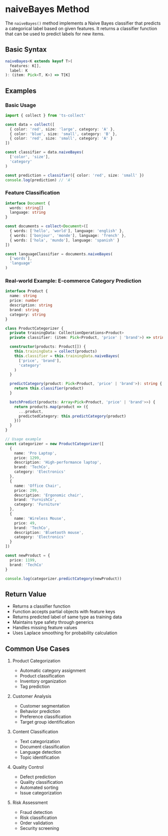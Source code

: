 # naiveBayes Method

The `naiveBayes()` method implements a Naive Bayes classifier that predicts a categorical label based on given features. It returns a classifier function that can be used to predict labels for new items.

## Basic Syntax

```typescript
naiveBayes<K extends keyof T>(
  features: K[],
  label: K
): (item: Pick<T, K>) => T[K]
```

## Examples

### Basic Usage

```typescript
import { collect } from 'ts-collect'

const data = collect([
  { color: 'red', size: 'large', category: 'A' },
  { color: 'blue', size: 'small', category: 'B' },
  { color: 'red', size: 'small', category: 'A' }
])

const classifier = data.naiveBayes(
  ['color', 'size'],
  'category'
)

const prediction = classifier({ color: 'red', size: 'small' })
console.log(prediction) // 'A'
```

### Feature Classification

```typescript
interface Document {
  words: string[]
  language: string
}

const documents = collect<Document>([
  { words: ['hello', 'world'], language: 'english' },
  { words: ['bonjour', 'monde'], language: 'french' },
  { words: ['hola', 'mundo'], language: 'spanish' }
])

const languageClassifier = documents.naiveBayes(
  ['words'],
  'language'
)
```

### Real-world Example: E-commerce Category Prediction

```typescript
interface Product {
  name: string
  price: number
  description: string
  brand: string
  category: string
}

class ProductCategorizer {
  private trainingData: CollectionOperations<Product>
  private classifier: (item: Pick<Product, 'price' | 'brand'>) => string

  constructor(products: Product[]) {
    this.trainingData = collect(products)
    this.classifier = this.trainingData.naiveBayes(
      ['price', 'brand'],
      'category'
    )
  }

  predictCategory(product: Pick<Product, 'price' | 'brand'>): string {
    return this.classifier(product)
  }

  batchPredict(products: Array<Pick<Product, 'price' | 'brand'>>) {
    return products.map(product => ({
      ...product,
      predictedCategory: this.predictCategory(product)
    }))
  }
}

// Usage example
const categorizer = new ProductCategorizer([
  {
    name: 'Pro Laptop',
    price: 1299,
    description: 'High-performance laptop',
    brand: 'TechCo',
    category: 'Electronics'
  },
  {
    name: 'Office Chair',
    price: 299,
    description: 'Ergonomic chair',
    brand: 'FurnishCo',
    category: 'Furniture'
  },
  {
    name: 'Wireless Mouse',
    price: 49,
    brand: 'TechCo',
    description: 'Bluetooth mouse',
    category: 'Electronics'
  }
])

const newProduct = {
  price: 1199,
  brand: 'TechCo'
}

console.log(categorizer.predictCategory(newProduct))
```

## Return Value

- Returns a classifier function
- Function accepts partial objects with feature keys
- Returns predicted label of same type as training data
- Maintains type safety through generics
- Handles missing feature values
- Uses Laplace smoothing for probability calculation

## Common Use Cases

1. Product Categorization
   - Automatic category assignment
   - Product classification
   - Inventory organization
   - Tag prediction

2. Customer Analysis
   - Customer segmentation
   - Behavior prediction
   - Preference classification
   - Target group identification

3. Content Classification
   - Text categorization
   - Document classification
   - Language detection
   - Topic identification

4. Quality Control
   - Defect prediction
   - Quality classification
   - Automated sorting
   - Issue categorization

5. Risk Assessment
   - Fraud detection
   - Risk classification
   - Order validation
   - Security screening
